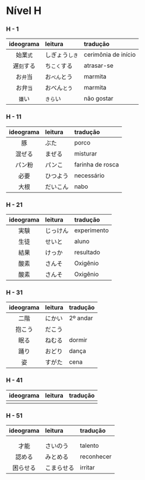 # Nível H

### H - 1

| ideograma | leitura | tradução |
|:---------:|:--------|:---------|
| 始業```式``` | しぎょう```しき``` | cerimônia de início |
| 遅```刻```する | ち```こく```する | atrasar-se |
| お```弁```当 | お```べん```とう | marmita |
| お弁```当``` | おべん```とう``` | marmita |
| ```嫌```い | ```きら```い | não gostar |


### H - 11

| ideograma | leitura | tradução |
|:---------:|:--------|:---------|
| 豚 | ぶた | porco |
| 混ぜる | まぜる | misturar |
| パン粉 | パンこ | farinha de rosca |
| 必要 | ひつよう | necessário |
| 大根 | だいこん | nabo |


### H - 21

| ideograma | leitura | tradução |
|:---------:|:--------|:---------|
| 実験 | じっけん | experimento |
| 生徒 | せいと | aluno |
| 結果 | けっか | resultado |
| 酸素 | さんそ | Oxigênio |
| 酸素 | さんそ | Oxigênio |


### H - 31

| ideograma | leitura | tradução |
|:---------:|:--------|:---------|
| 二階 | にかい | 2º andar |
| 抱こう | だこう |  |
| 眠る | ねむる | dormir |
| 踊り | おどり | dança |
| 姿 | すがた | cena |


### H - 41

| ideograma | leitura | tradução |
|:---------:|:--------|:---------|
|  |  |  |


### H - 51

| ideograma | leitura | tradução |
|:---------:|:--------|:---------|
|  |  |  |
|  |  |  |
| 才能 | さいのう | talento |
| 認める | みとめる | reconhecer |
| 困らせる | こまらせる | irritar |